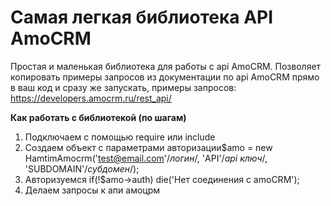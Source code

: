 # Самая легкая библиотека API AmoCRM
Простая и маленькая библиотека для работы с api AmoCRM. Позволяет копировать примеры запросов из документации по api AmoCRM прямо в ваш код и сразу же запускать, примеры запросов:
https://developers.amocrm.ru/rest_api/

<b>Как работать с библиотекой (по шагам)</b>

1) Подключаем с помощью require или include
2) Создаем объект с параметрами авторизации$amo = new HamtimAmocrm('test@email.com'/*логин*/, 'API'/*api ключ*/, 'SUBDOMAIN'/*субдомен*/);
3) Авторизуемся if(!$amo->auth) die('Нет соединения с amoCRM');
4) Делаем запросы к aпи амоцрм
